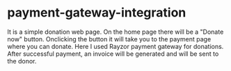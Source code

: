 # payment-gateway-integration

It is a simple donation web page.
On the home page there will be a "Donate now" button. Onclicking the button it will take you to the payment page where you can donate. Here I used Rayzor payment gateway for donations. After successful payment, an invoice will be generated and will be sent to the donor.
